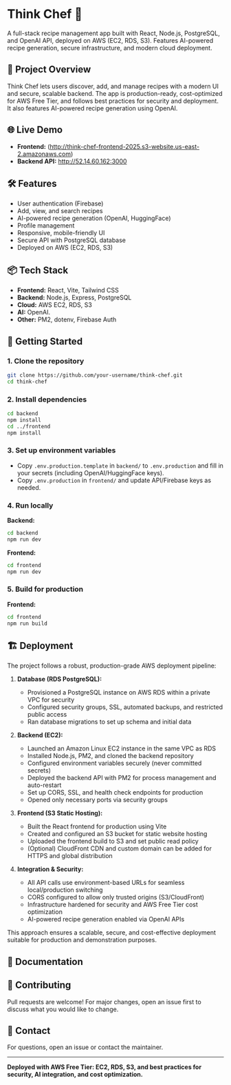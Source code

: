 # Think Chef 🍳

A full-stack recipe management app built with React, Node.js, PostgreSQL, and OpenAI API, deployed on AWS (EC2, RDS, S3). Features AI-powered recipe generation, secure infrastructure, and modern cloud deployment.

## 🚀 Project Overview
Think Chef lets users discover, add, and manage recipes with a modern UI and secure, scalable backend. The app is production-ready, cost-optimized for AWS Free Tier, and follows best practices for security and deployment. It also features AI-powered recipe generation using OpenAI.

## 🌐 Live Demo
- **Frontend:** (http://think-chef-frontend-2025.s3-website.us-east-2.amazonaws.com)
- **Backend API:** http://52.14.60.162:3000

## 🛠️ Features
- User authentication (Firebase)
- Add, view, and search recipes
- AI-powered recipe generation (OpenAI, HuggingFace)
- Profile management
- Responsive, mobile-friendly UI
- Secure API with PostgreSQL database
- Deployed on AWS (EC2, RDS, S3)

## 📦 Tech Stack
- **Frontend:** React, Vite, Tailwind CSS
- **Backend:** Node.js, Express, PostgreSQL
- **Cloud:** AWS EC2, RDS, S3
- **AI:** OpenAI.
- **Other:** PM2, dotenv, Firebase Auth

## 🏁 Getting Started

### 1. Clone the repository
```bash
git clone https://github.com/your-username/think-chef.git
cd think-chef
```

### 2. Install dependencies
```bash
cd backend
npm install
cd ../frontend
npm install
```

### 3. Set up environment variables
- Copy `.env.production.template` in `backend/` to `.env.production` and fill in your secrets (including OpenAI/HuggingFace keys).
- Copy `.env.production` in `frontend/` and update API/Firebase keys as needed.

### 4. Run locally
**Backend:**
```bash
cd backend
npm run dev
```
**Frontend:**
```bash
cd frontend
npm run dev
```

### 5. Build for production
**Frontend:**
```bash
cd frontend
npm run build
```

## 🏗️ Deployment
The project follows a robust, production-grade AWS deployment pipeline:

1. **Database (RDS PostgreSQL):**
   - Provisioned a PostgreSQL instance on AWS RDS within a private VPC for security
   - Configured security groups, SSL, automated backups, and restricted public access
   - Ran database migrations to set up schema and initial data

2. **Backend (EC2):**
   - Launched an Amazon Linux EC2 instance in the same VPC as RDS
   - Installed Node.js, PM2, and cloned the backend repository
   - Configured environment variables securely (never committed secrets)
   - Deployed the backend API with PM2 for process management and auto-restart
   - Set up CORS, SSL, and health check endpoints for production
   - Opened only necessary ports via security groups

3. **Frontend (S3 Static Hosting):**
   - Built the React frontend for production using Vite
   - Created and configured an S3 bucket for static website hosting
   - Uploaded the frontend build to S3 and set public read policy
   - (Optional) CloudFront CDN and custom domain can be added for HTTPS and global distribution

4. **Integration & Security:**
   - All API calls use environment-based URLs for seamless local/production switching
   - CORS configured to allow only trusted origins (S3/CloudFront)
   - Infrastructure hardened for security and AWS Free Tier cost optimization
   - AI-powered recipe generation enabled via OpenAI APIs

This approach ensures a scalable, secure, and cost-effective deployment suitable for production and demonstration purposes.

## 📄 Documentation


## 🤝 Contributing
Pull requests are welcome! For major changes, open an issue first to discuss what you would like to change.

## 📧 Contact
For questions, open an issue or contact the maintainer.

---

**Deployed with AWS Free Tier: EC2, RDS, S3, and best practices for security, AI integration, and cost optimization.**
